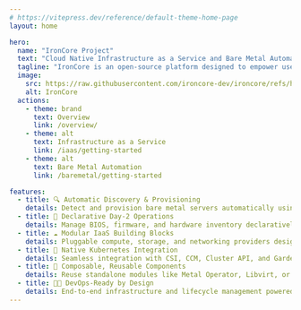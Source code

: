 ```yaml
---
# https://vitepress.dev/reference/default-theme-home-page
layout: home

hero:
  name: "IronCore Project"
  text: "Cloud Native Infrastructure as a Service and Bare Metal Automation"
  tagline: "IronCore is an open-source platform designed to empower users with robust infrastructure management and bare metal automation"
  image:
    src: https://raw.githubusercontent.com/ironcore-dev/ironcore/refs/heads/main/docs/assets/logo_borderless.svg
    alt: IronCore
  actions:
    - theme: brand
      text: Overview
      link: /overview/
    - theme: alt
      text: Infrastructure as a Service
      link: /iaas/getting-started
    - theme: alt
      text: Bare Metal Automation
      link: /baremetal/getting-started

features:
  - title: 🔍 Automatic Discovery & Provisioning
    details: Detect and provision bare metal servers automatically using Kubernetes-native CRDs.
  - title: 🧰 Declarative Day-2 Operations
    details: Manage BIOS, firmware, and hardware inventory declaratively via Kubernetes.
  - title: ☁️ Modular IaaS Building Blocks
    details: Pluggable compute, storage, and networking providers designed for hybrid and edge deployments.
  - title: 🔗 Native Kubernetes Integration
    details: Seamless integration with CSI, CCM, Cluster API, and Gardener.
  - title: 🧱 Composable, Reusable Components
    details: Reuse standalone modules like Metal Operator, Libvirt, or Ceph Providers across environments.
  - title: 👨‍💻 DevOps-Ready by Design
    details: End-to-end infrastructure and lifecycle management powered by a declarative Kubernetes API.
---
```


